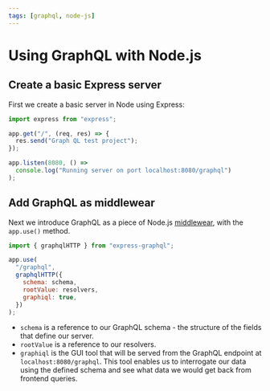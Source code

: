 ```yaml
---
tags: [graphql, node-js]
---
```


# Using GraphQL with Node.js

## Create a basic Express server

First we create a basic server in Node using Express:

```js
import express from "express";

app.get("/", (req, res) => {
  res.send("Graph QL test project");
});

app.listen(8080, () =>
  console.log("Running server on port localhost:8080/graphql")
);
```

## Add GraphQL as middlewear

Next we introduce GraphQL as a piece of Node.js
[middlewear](Middleware.md), with the
`app.use()` method.

```js
import { graphqlHTTP } from "express-graphql";

app.use(
  "/graphql",
  graphqlHTTP({
    schema: schema,
    rootValue: resolvers,
    graphiql: true,
  })
);
```

- `schema` is a reference to our GraphQL schema - the structure of the fields
  that define our server.
- `rootValue` is a reference to our resolvers.
- `graphiql` is the GUI tool that will be served from the GraphQL endpoint at
  `localhost:8080/graphql`. This tool enables us to interrogate our data using
  the defined schema and see what data we would get back from frontend queries.
